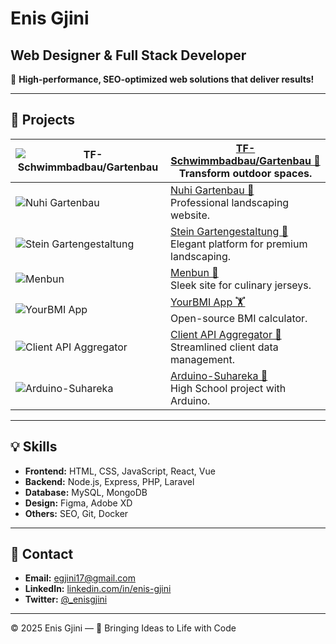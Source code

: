 # Enis Gjini

## Web Designer & Full Stack Developer

🚀 **High-performance, SEO-optimized web solutions that deliver results!**

---

## 🌟 Projects

| ![TF-Schwimmbadbau/Gartenbau](https://i.ibb.co/M1tFHYn/screenshot-1737128648447.png) | [TF-Schwimmbadbau/Gartenbau 🥽](https://www.nuhi-gartenbau.de/) <br> Transform outdoor spaces. |
|---|---|
| ![Nuhi Gartenbau](https://i.ibb.co/z8zjpZQ/screenshot-1736984517941.png) | [Nuhi Gartenbau 🌱](https://www.nuhi-gartenbau.de/) <br> Professional landscaping website. |
| ![Stein Gartengestaltung](https://i.ibb.co/n87gDX2/screenshot-1737447665478.png) | [Stein Gartengestaltung 🏡](https://stein-gartengestaltung.de/Heim/) <br> Elegant platform for premium landscaping. |
| ![Menbun](https://i.ibb.co/VYSDPVg/screenshot-1737447750999.png) | [Menbun 🏀](https://menbun.com/) <br> Sleek site for culinary jerseys. |
| ![YourBMI App](https://i.ibb.co/d4P2Nxd/Screenshot-1703776051.png) | [YourBMI App 🏋️](https://github.com/enisgjinii/YourBMI) <br> Open-source BMI calculator. |
| ![Client API Aggregator](https://i.ibb.co/p1WTfZS/screenshot-1737447914606.png) | [Client API Aggregator 🔗](https://client-api-aggs.onrender.com/) <br> Streamlined client data management. |
| ![Arduino-Suhareka](https://i.ibb.co/LvCwVx0/screenshot-1737984804652.png) | [Arduino-Suhareka 🤖](https://arduinoinsuhareka.wordpress.com/) <br> High School project with Arduino. |

---

## 💡 Skills

- **Frontend:** HTML, CSS, JavaScript, React, Vue
- **Backend:** Node.js, Express, PHP, Laravel
- **Database:** MySQL, MongoDB
- **Design:** Figma, Adobe XD
- **Others:** SEO, Git, Docker

---

## 🤝 Contact

- **Email:** [egjini17@gmail.com](mailto:egjini17@gmail.com)
- **LinkedIn:** [linkedin.com/in/enis-gjini](https://linkedin.com/in/enis-gjini)
- **Twitter:** [@_enisgjini](https://twitter.com/_enisgjini)

---

&copy; 2025 Enis Gjini — 🚀 Bringing Ideas to Life with Code

